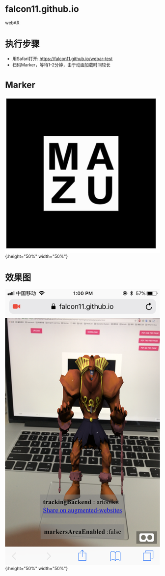 # falcon11.github.io
webAR

# 执行步骤
- 用Safari打开: https://falcon11.github.io/webar-test
- 扫码Marker，等待1-2分钟，由于动画加载时间较长

# Marker
![](static/marker/2.jpg){:height="50%" width="50%"}


# 效果图
![](screenshot.png){:height="50%" width="50%"}
